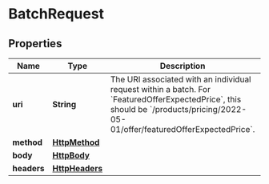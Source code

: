 
# BatchRequest

## Properties
Name | Type | Description | Notes
------------ | ------------- | ------------- | -------------
**uri** | **String** | The URI associated with an individual request within a batch. For &#x60;FeaturedOfferExpectedPrice&#x60;, this should be &#x60;/products/pricing/2022-05-01/offer/featuredOfferExpectedPrice&#x60;. | 
**method** | [**HttpMethod**](HttpMethod.md) |  | 
**body** | [**HttpBody**](HttpBody.md) |  |  [optional]
**headers** | [**HttpHeaders**](HttpHeaders.md) |  |  [optional]



